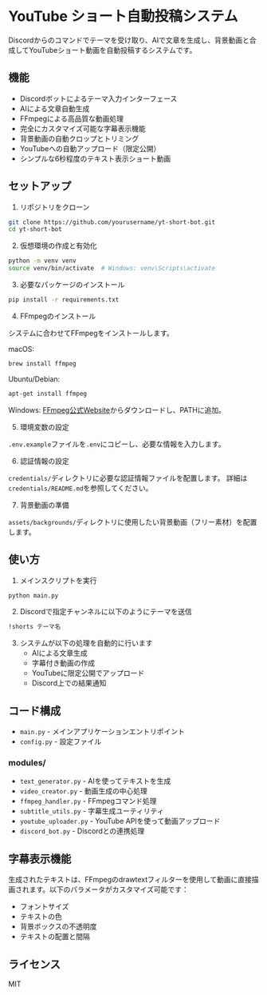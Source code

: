 # YouTube ショート自動投稿システム

Discordからのコマンドでテーマを受け取り、AIで文章を生成し、背景動画と合成してYouTubeショート動画を自動投稿するシステムです。

## 機能

- Discordボットによるテーマ入力インターフェース
- AIによる文章自動生成
- FFmpegによる高品質な動画処理
- 完全にカスタマイズ可能な字幕表示機能
- 背景動画の自動クロップとトリミング
- YouTubeへの自動アップロード（限定公開）
- シンプルな6秒程度のテキスト表示ショート動画

## セットアップ

1. リポジトリをクローン

```bash
git clone https://github.com/yourusername/yt-short-bot.git
cd yt-short-bot
```

2. 仮想環境の作成と有効化

```bash
python -m venv venv
source venv/bin/activate  # Windows: venv\Scripts\activate
```

3. 必要なパッケージのインストール

```bash
pip install -r requirements.txt
```

4. FFmpegのインストール

システムに合わせてFFmpegをインストールします。

macOS:

```bash
brew install ffmpeg
```

Ubuntu/Debian:

```bash
apt-get install ffmpeg
```

Windows:
[FFmpeg公式Website](https://ffmpeg.org/download.html)からダウンロードし、PATHに追加。

5. 環境変数の設定

`.env.example`ファイルを`.env`にコピーし、必要な情報を入力します。

6. 認証情報の設定

`credentials/`ディレクトリに必要な認証情報ファイルを配置します。
詳細は`credentials/README.md`を参照してください。

7. 背景動画の準備

`assets/backgrounds/`ディレクトリに使用したい背景動画（フリー素材）を配置します。

## 使い方

1. メインスクリプトを実行

```bash
python main.py
```

2. Discordで指定チャンネルに以下のようにテーマを送信

```bash
!shorts テーマ名
```

3. システムが以下の処理を自動的に行います
   - AIによる文章生成
   - 字幕付き動画の作成
   - YouTubeに限定公開でアップロード
   - Discord上での結果通知

## コード構成

- `main.py` - メインアプリケーションエントリポイント
- `config.py` - 設定ファイル

### modules/

- `text_generator.py` - AIを使ってテキストを生成
- `video_creator.py` - 動画生成の中心処理
- `ffmpeg_handler.py` - FFmpegコマンド処理
- `subtitle_utils.py` - 字幕生成ユーティリティ
- `youtube_uploader.py` - YouTube APIを使って動画アップロード
- `discord_bot.py` - Discordとの連携処理

## 字幕表示機能

生成されたテキストは、FFmpegのdrawtextフィルターを使用して動画に直接描画されます。以下のパラメータがカスタマイズ可能です：

- フォントサイズ
- テキストの色
- 背景ボックスの不透明度
- テキストの配置と間隔

## ライセンス

MIT
